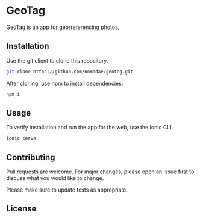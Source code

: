 # GeoTag

GeoTag is an app for georreferencing photos.

## Installation

Use the git client to clone this repository.

```bash
git clone https://github.com/nomadae/geotag.git
```

After cloning, use npm to install dependencies.

```bash
npm i
```

## Usage
To verify installation and run the app for the web, use the Ionic CLI.

```bash
ionic serve
```

## Contributing
Pull requests are welcome. For major changes, please open an issue first to discuss what you would like to change.

Please make sure to update tests as appropriate.

## License
